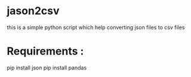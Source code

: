 # jason2csv
this is a simple python script which help converting json files to csv files

# Requirements :

pip install json 
pip install pandas 
